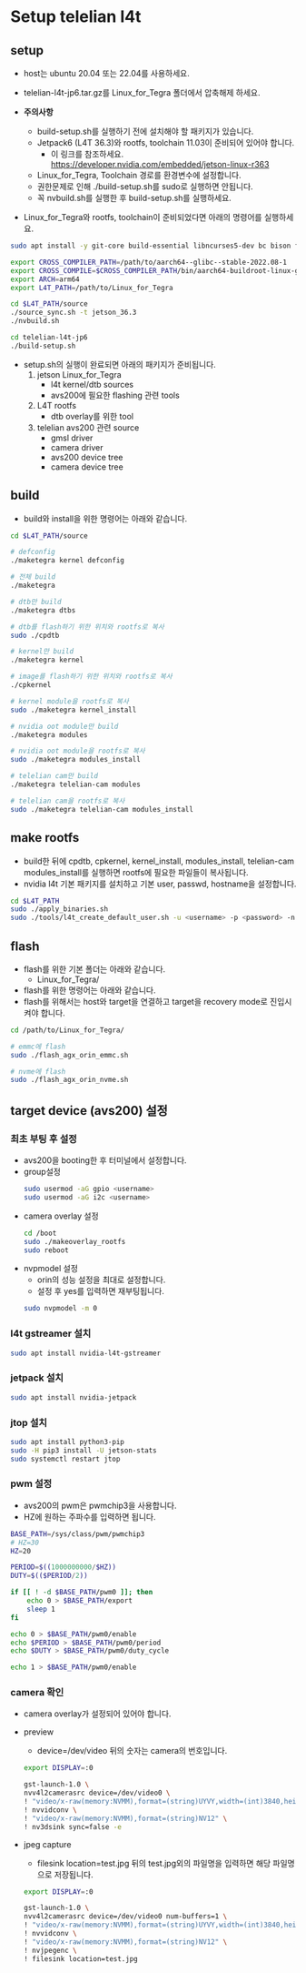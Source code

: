 # Setup telelian l4t

## setup
- host는 ubuntu 20.04 또는 22.04를 사용하세요.
- telelian-l4t-jp6.tar.gz를 Linux_for_Tegra 폴더에서 압축해제 하세요.
- **주의사항**
    - build-setup.sh를 실행하기 전에 설치해야 할 패키지가 있습니다.
    - Jetpack6 (L4T 36.3)와 rootfs, toolchain 11.03이 준비되어 있어야 합니다. 
        - 이 링크를 참조하세요. https://developer.nvidia.com/embedded/jetson-linux-r363
    - Linux_for_Tegra, Toolchain 경로를 환경변수에 설정합니다.
    - 권한문제로 인해 ./build-setup.sh를 sudo로 실행하면 안됩니다.
    - 꼭 nvbuild.sh를 실행한 후 build-setup.sh를 실행하세요.

- Linux_for_Tegra와 rootfs, toolchain이 준비되었다면 아래의 명령어를 실행하세요.


```bash
sudo apt install -y git-core build-essential libncurses5-dev bc bison flex libssl-dev fakeroot device-tree-compiler qemu-user-static debootstrap sshpass abootimg libxml2-utils nfs-kernel-server xmlstarlet

export CROSS_COMPILER_PATH=/path/to/aarch64--glibc--stable-2022.08-1
export CROSS_COMPILE=$CROSS_COMPILER_PATH/bin/aarch64-buildroot-linux-gnu-
export ARCH=arm64
export L4T_PATH=/path/to/Linux_for_Tegra

cd $L4T_PATH/source
./source_sync.sh -t jetson_36.3
./nvbuild.sh

cd telelian-l4t-jp6
./build-setup.sh
```

- setup.sh의 실행이 완료되면 아래의 패키지가 준비됩니다.
    1. jetson Linux_for_Tegra
        - l4t kernel/dtb sources
        - avs200에 필요한 flashing 관련 tools       
    2. L4T rootfs
        - dtb overlay를 위한 tool
    3. telelian avs200 관련 source
        - gmsl driver
        - camera driver
        - avs200 device tree
        - camera device tree
    
## build
- build와 install을 위한 명령어는 아래와 같습니다.
```bash
cd $L4T_PATH/source

# defconfig
./maketegra kernel defconfig

# 전체 build
./maketegra

# dtb만 build
./maketegra dtbs

# dtb를 flash하기 위한 위치와 rootfs로 복사
sudo ./cpdtb

# kernel만 build
./maketegra kernel

# image를 flash하기 위한 위치와 rootfs로 복사
./cpkernel

# kernel module을 rootfs로 복사
sudo ./maketegra kernel_install

# nvidia oot module만 build
./maketegra modules

# nvidia oot module을 rootfs로 복사
sudo ./maketegra modules_install

# telelian cam만 build  
./maketegra telelian-cam modules

# telelian cam을 rootfs로 복사
sudo ./maketegra telelian-cam modules_install

```
## make rootfs
- build한 뒤에 cpdtb, cpkernel, kernel_install, modules_install, telelian-cam modules_install를 실행하면 rootfs에 필요한 파일들이 복사됩니다.
- nvidia l4t 기본 패키지를 설치하고 기본 user, passwd, hostname을 설정합니다.
```bash
cd $L4T_PATH
sudo ./apply_binaries.sh
sudo ./tools/l4t_create_default_user.sh -u <username> -p <password> -n <hostname> -a --accept-license
```

## flash
- flash를 위한 기본 폴더는 아래와 같습니다.
    - Linux_for_Tegra/
- flash를 위한 명령어는 아래와 같습니다.
- flash를 위해서는 host와 target을 연결하고 target을 recovery mode로 진입시켜야 합니다.
```bash
cd /path/to/Linux_for_Tegra/

# emmc에 flash
sudo ./flash_agx_orin_emmc.sh

# nvme에 flash
sudo ./flash_agx_orin_nvme.sh
```

## target device (avs200) 설정

### 최초 부팅 후 설정 
- avs200을 booting한 후 터미널에서 설정합니다.
- group설정
    ```bash
    sudo usermod -aG gpio <username>
    sudo usermod -aG i2c <username>
- camera overlay 설정
    ```bash
    cd /boot
    sudo ./makeoverlay_rootfs
    sudo reboot
    ```
- nvpmodel 설정
    - orin의 성능 설정을 최대로 설정합니다.
    - 설정 후 yes를 입력하면 재부팅됩니다.
    ```bash
    sudo nvpmodel -m 0
    ```
### l4t gstreamer 설치
```bash
sudo apt install nvidia-l4t-gstreamer
```

### jetpack 설치
```bash
sudo apt install nvidia-jetpack
```

### jtop 설치
```bash
sudo apt install python3-pip
sudo -H pip3 install -U jetson-stats
sudo systemctl restart jtop
```

### pwm 설정
- avs200의 pwm은 pwmchip3을 사용합니다.
- HZ에 원하는 주파수를 입력하면 됩니다.
```bash
BASE_PATH=/sys/class/pwm/pwmchip3
# HZ=30
HZ=20

PERIOD=$((1000000000/$HZ))
DUTY=$(($PERIOD/2))

if [[ ! -d $BASE_PATH/pwm0 ]]; then
    echo 0 > $BASE_PATH/export
    sleep 1
fi

echo 0 > $BASE_PATH/pwm0/enable
echo $PERIOD > $BASE_PATH/pwm0/period
echo $DUTY > $BASE_PATH/pwm0/duty_cycle

echo 1 > $BASE_PATH/pwm0/enable
```


### camera 확인
- camera overlay가 설정되어 있어야 합니다.

- preview
    - device=/dev/video 뒤의 숫자는 camera의 번호입니다.
    ```bash
    export DISPLAY=:0

    gst-launch-1.0 \
    nvv4l2camerasrc device=/dev/video0 \
    ! "video/x-raw(memory:NVMM),format=(string)UYVY,width=(int)3840,height=(int)2160,framerate=(fraction)30/1" \
    ! nvvidconv \
    ! "video/x-raw(memory:NVMM),format=(string)NV12" \
    ! nv3dsink sync=false -e
    ```

- jpeg capture
    - filesink location=test.jpg 뒤의 test.jpg외의 파일명을 입력하면 해당 파일명으로 저장됩니다.
    ```bash 
    export DISPLAY=:0
    
    gst-launch-1.0 \
    nvv4l2camerasrc device=/dev/video0 num-buffers=1 \
    ! "video/x-raw(memory:NVMM),format=(string)UYVY,width=(int)3840,height=(int)2160,framerate=(fraction)30/1" \
    ! nvvidconv \
    ! "video/x-raw(memory:NVMM),format=(string)NV12" \
    ! nvjpegenc \
    ! filesink location=test.jpg
    ```

